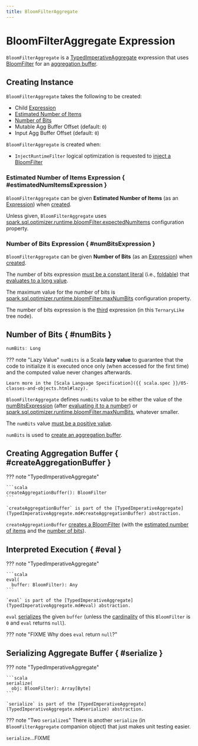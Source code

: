 ```yaml
---
title: BloomFilterAggregate
---
```


# BloomFilterAggregate Expression

`BloomFilterAggregate` is a [TypedImperativeAggregate](TypedImperativeAggregate.md) expression that uses [BloomFilter](../bloom-filter-join/BloomFilter.md) for an [aggregation buffer](#createAggregationBuffer).

## Creating Instance

`BloomFilterAggregate` takes the following to be created:

* <span id="child"> Child [Expression](Expression.md)
* [Estimated Number of Items](#estimatedNumItemsExpression)
* [Number of Bits](#numBitsExpression)
* <span id="mutableAggBufferOffset"> Mutable Agg Buffer Offset (default: `0`)
* <span id="inputAggBufferOffset"> Input Agg Buffer Offset (default: `0`)

`BloomFilterAggregate` is created when:

* `InjectRuntimeFilter` logical optimization is requested to [inject a BloomFilter](../logical-optimizations/InjectRuntimeFilter.md#injectBloomFilter)

### Estimated Number of Items Expression { #estimatedNumItemsExpression }

`BloomFilterAggregate` can be given **Estimated Number of Items** (as an [Expression](Expression.md)) when [created](#creating-instance).

Unless given, `BloomFilterAggregate` uses [spark.sql.optimizer.runtime.bloomFilter.expectedNumItems](../configuration-properties.md#spark.sql.optimizer.runtime.bloomFilter.expectedNumItems) configuration property.

### Number of Bits Expression { #numBitsExpression }

`BloomFilterAggregate` can be given **Number of Bits** (as an [Expression](Expression.md)) when [created](#creating-instance).

The number of bits expression [must be a constant literal](#checkInputDataTypes) (i.e., [foldable](Expression.md#foldable)) that [evaluates to a long value](#numBits).

The maximum value for the number of bits is [spark.sql.optimizer.runtime.bloomFilter.maxNumBits](../configuration-properties.md#spark.sql.optimizer.runtime.bloomFilter.maxNumBits) configuration property.

The number of bits expression is the [third](#third) expression (in this `TernaryLike` tree node).

## Number of Bits { #numBits }

```scala
numBits: Long
```

??? note "Lazy Value"
    `numBits` is a Scala **lazy value** to guarantee that the code to initialize it is executed once only (when accessed for the first time) and the computed value never changes afterwards.

    Learn more in the [Scala Language Specification]({{ scala.spec }}/05-classes-and-objects.html#lazy).

`BloomFilterAggregate` defines `numBits` value to be either the value of the [numBitsExpression](#numBitsExpression) (after [evaluating it to a number](Expression.md#eval)) or [spark.sql.optimizer.runtime.bloomFilter.maxNumBits](../configuration-properties.md#spark.sql.optimizer.runtime.bloomFilter.maxNumBits), whatever smaller.

The `numBits` value [must be a positive value](#checkInputDataTypes).

`numBits` is used to [create an aggregation buffer](#createAggregationBuffer).

## Creating Aggregation Buffer { #createAggregationBuffer }

??? note "TypedImperativeAggregate"

    ```scala
    createAggregationBuffer(): BloomFilter
    ```

    `createAggregationBuffer` is part of the [TypedImperativeAggregate](TypedImperativeAggregate.md#createAggregationBuffer) abstraction.

`createAggregationBuffer` [creates a BloomFilter](../bloom-filter-join/BloomFilter.md#create) (with the [estimated number of items](#estimatedNumItems) and the [number of bits](#numBits)).

## Interpreted Execution { #eval }

??? note "TypedImperativeAggregate"

    ```scala
    eval(
      buffer: BloomFilter): Any
    ```

    `eval` is part of the [TypedImperativeAggregate](TypedImperativeAggregate.md#eval) abstraction.

`eval` [serializes](#serialize) the given `buffer` (unless the [cardinality](../bloom-filter-join/BloomFilter.md#cardinality) of this `BloomFilter` is `0` and `eval` returns `null`).

??? note "FIXME Why does `eval` return `null`?"

## Serializing Aggregate Buffer { #serialize }

??? note "TypedImperativeAggregate"

    ```scala
    serialize(
      obj: BloomFilter): Array[Byte]
    ```

    `serialize` is part of the [TypedImperativeAggregate](TypedImperativeAggregate.md#serialize) abstraction.

??? note "Two `serialize`s"
    There is another `serialize` (in `BloomFilterAggregate` companion object) that just makes unit testing easier.

`serialize`...FIXME
